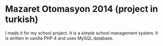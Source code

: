 # Mazaret Otomasyon 2014 (project in turkish)
I made it for my school project. It is a simple school management system. It is written in vanilla PHP 4 and uses MySQL database. 